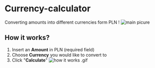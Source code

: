 # Currency-calculator
Converting amounts into different currencies form PLN !
![main picure](https://www.linkpicture.com/q/main_18.png)
## How it works?
1. Insert an **Amount** in PLN (required field)
2. Choose **Currency** you would like to convert to
3. Click "**Calculate**"
![how it works .gif](https://www.linkpicture.com/q/Animation.gif)
